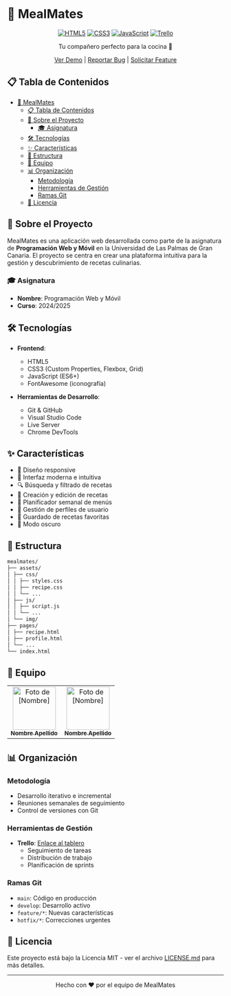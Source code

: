 # 🍳 MealMates

<div align="center">

[![HTML5](https://img.shields.io/badge/HTML5-E34F26?style=for-the-badge&logo=html5&logoColor=white)](https://developer.mozilla.org/es/docs/Web/HTML)
[![CSS3](https://img.shields.io/badge/CSS3-1572B6?style=for-the-badge&logo=css3&logoColor=white)](https://developer.mozilla.org/es/docs/Web/CSS)
[![JavaScript](https://img.shields.io/badge/JavaScript-F7DF1E?style=for-the-badge&logo=javascript&logoColor=black)](https://developer.mozilla.org/es/docs/Web/JavaScript)
[![Trello](https://img.shields.io/badge/Trello-0052CC?style=for-the-badge&logo=trello&logoColor=white)](https://trello.com/b/your-board)

Tu compañero perfecto para la cocina 🥘

[Ver Demo](https://your-demo-link.com) | [Reportar Bug](https://github.com/your-repo/issues) | [Solicitar Feature](https://github.com/your-repo/issues)

</div>

## 📋 Tabla de Contenidos

- [🍳 MealMates](#-mealmates)
  - [📋 Tabla de Contenidos](#-tabla-de-contenidos)
  - [🎯 Sobre el Proyecto](#-sobre-el-proyecto)
    - [🎓 Asignatura](#-asignatura)
  - [🛠 Tecnologías](#-tecnologías)
  - [✨ Características](#-características)
  - [📁 Estructura](#-estructura)
  - [👥 Equipo](#-equipo)
  - [📊 Organización](#-organización)
    - [Metodología](#metodología)
    - [Herramientas de Gestión](#herramientas-de-gestión)
    - [Ramas Git](#ramas-git)
  - [📝 Licencia](#-licencia)

## 🎯 Sobre el Proyecto

MealMates es una aplicación web desarrollada como parte de la asignatura de **Programación Web y Móvil** en la Universidad de Las Palmas de Gran Canaria. El proyecto se centra en crear una plataforma intuitiva para la gestión y descubrimiento de recetas culinarias.

### 🎓 Asignatura
- **Nombre**: Programación Web y Móvil
- **Curso**: 2024/2025

## 🛠 Tecnologías

- **Frontend**:
  - HTML5
  - CSS3 (Custom Properties, Flexbox, Grid)
  - JavaScript (ES6+)
  - FontAwesome (iconografía)

- **Herramientas de Desarrollo**:
  - Git & GitHub
  - Visual Studio Code
  - Live Server
  - Chrome DevTools

## ✨ Características

- 📱 Diseño responsive
- 🎨 Interfaz moderna e intuitiva
- 🔍 Búsqueda y filtrado de recetas
- 📝 Creación y edición de recetas
- 📅 Planificador semanal de menús
- 👤 Gestión de perfiles de usuario
- 💾 Guardado de recetas favoritas
- 🌙 Modo oscuro

## 📁 Estructura

```bash
mealmates/
├── assets/
│ ├── css/
│ │ ├── styles.css
│ │ ├── recipe.css
│ │ └── ...
│ ├── js/
│ │ ├── script.js
│ │ └── ...
│ └── img/
├── pages/
│ ├── recipe.html
│ ├── profile.html
│ └── ...
└── index.html
```


## 👥 Equipo

<table>
  <tr>
    <td align="center">
      <a href="https://github.com/student1">
        <img src="https://via.placeholder.com/100" width="100px;" alt="Foto de [Nombre]"/><br>
        <sub><b>Nombre Apellido</b></sub>
      </a>
    </td>
    <td align="center">
      <a href="https://github.com/student2">
        <img src="https://via.placeholder.com/100" width="100px;" alt="Foto de [Nombre]"/><br>
        <sub><b>Nombre Apellido</b></sub>
      </a>
    </td>
  </tr>
</table>

## 📊 Organización

### Metodología
- Desarrollo iterativo e incremental
- Reuniones semanales de seguimiento
- Control de versiones con Git

### Herramientas de Gestión
- **Trello**: [Enlace al tablero](https://trello.com/b/your-board)
  - Seguimiento de tareas
  - Distribución de trabajo
  - Planificación de sprints

### Ramas Git
- `main`: Código en producción
- `develop`: Desarrollo activo
- `feature/*`: Nuevas características
- `hotfix/*`: Correcciones urgentes

## 📝 Licencia

Este proyecto está bajo la Licencia MIT - ver el archivo [LICENSE.md](LICENSE.md) para más detalles.

---

<div align="center">
Hecho con ❤️ por el equipo de MealMates
</div>
